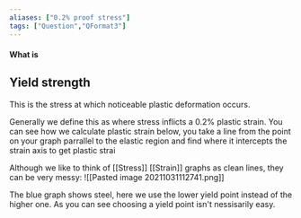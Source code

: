 ```yaml
---
aliases: ["0.2% proof stress"]
tags: ["Question","QFormat3"]
---
```


#### What is
## Yield strength
This is the stress at which noticeable plastic deformation occurs.

Generally we define this as where stress inflicts a 0.2% plastic strain. You can see how we calculate plastic strain below, you take a line from the point on your graph parrallel to the elastic region and find where it intercepts the strain axis to get plastic strai

Although we like to think of [[Stress]] [[Strain]] graphs as clean lines, they can be very messy:
![[Pasted image 20211031112741.png]]

The blue graph shows steel, here we use the lower yield point instead of the higher one. As you can see choosing a yield point isn't nessisarily easy.